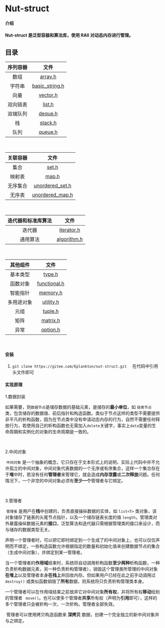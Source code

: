 # Nut-struct

#### **介绍**
#### Nut-struct 是泛型容器和算法库，使用 RAII 对动态内存进行管理。



## 目录
| 序列容器 |                                             文件                                             |
| :------: | :------------------------------------------------------------------------------------------: |
|   数组   |        [array.h](https://gitee.com/Eplankton/nut-struct/blob/master/cpp_type/array.h)        |
|  字符串  | [basic_string.h](https://gitee.com/Eplankton/nut-struct/blob/master/cpp_type/basic_string.h) |
|   向量   |       [vector.h](https://gitee.com/Eplankton/nut-struct/blob/master/cpp_type/vector.h)       |
| 双向链表 |         [list.h](https://gitee.com/Eplankton/nut-struct/blob/master/cpp_type/list.h)         |
| 双端队列 |        [deque.h](https://gitee.com/Eplankton/nut-struct/blob/master/cpp_type/deque.h)        |
|    栈    |        [stack.h](https://gitee.com/Eplankton/nut-struct/blob/master/cpp_type/stack.h)        |
|   队列   |        [queue.h](https://gitee.com/Eplankton/nut-struct/blob/master/cpp_type/queue.h)        |

<br>

| 关联容器 |                                              文件                                              |
| :------: | :--------------------------------------------------------------------------------------------: |
|   集合   |           [set.h](https://gitee.com/Eplankton/nut-struct/blob/master/cpp_type/set.h)           |
|  映射表  |           [map.h](https://gitee.com/Eplankton/nut-struct/blob/master/cpp_type/map.h)           |
| 无序集合 | [unordered_set.h](https://gitee.com/Eplankton/nut-struct/blob/master/cpp_type/unordered_set.h) |
|  无序表  | [unordered_map.h](https://gitee.com/Eplankton/nut-struct/blob/master/cpp_type/unordered_map.h) |

<br>

| 迭代器和标准库算法 |                                          文件                                          |
| :----------------: | :------------------------------------------------------------------------------------: |
|       迭代器       |  [iterator.h](https://gitee.com/Eplankton/nut-struct/blob/master/cpp_type/iterator.h)  |
|      通用算法      | [algorithm.h](https://gitee.com/Eplankton/nut-struct/blob/master/cpp_type/algorithm.h) |

<br>

|  其他组件  |                                           文件                                           |
| :--------: | :--------------------------------------------------------------------------------------: |
|  基本类型  |       [type.h](https://gitee.com/Eplankton/nut-struct/blob/master/cpp_type/type.h)       |
|  函数对象  | [functional.h](https://gitee.com/Eplankton/nut-struct/blob/master/cpp_type/functional.h) |
|  智能指针  |     [memory.h](https://gitee.com/Eplankton/nut-struct/blob/master/cpp_type/memory.h)     |
| 多用途对象 |    [utility.h](https://gitee.com/Eplankton/nut-struct/blob/master/cpp_type/utility.h)    |
|    元组    |      [tuple.h](https://gitee.com/Eplankton/nut-struct/blob/master/cpp_type/tuple.h)      |
|    矩阵    |     [matrix.h](https://gitee.com/Eplankton/nut-struct/blob/master/cpp_type/matrix.h)     |
|    异常    |     [option.h](https://gitee.com/Eplankton/nut-struct/blob/master/cpp_type/option.h)     |

<br>

#### **安装**

 1. `git clone https://gitee.com/Eplankton/nut-struct.git  ` 在代码中引用头文件即可

#### **实现原理**

1.数据封装

​	如果需要，则`数据节点`是储存数据的基础元素，是储存的**最小单位**，如 `链表节点`类，包含储存的数据值、前后指针和构造函数。类似于节点这样的类型不需要提供非平凡的析构函数，因为在节点类中没有申请动态内存的行为，自然不需要任何释放行为，若使用自己的析构函数也无需加入`delete`关键字，事实上`data`变量的生命周期和实例化的对象的生命周期是一致的。

<br>

2.中间对象

​	`中间对象` 是一个抽象的概念，它只存在于文本形式上的说明，实际上代码中并不允许孤立的中间对象，中间对象代表数据的一个无序或有序集合，这样一个集合存在于**堆**中时，若没有任何**管理者**来管理它，就会造成**内存泄露**或**二次释放**问题。任何情况下，一个非空的中间对象必须有**至少一个**管理者与它绑定。

<br>

3.管理者

​	`管理者` 是用户在**栈**中创建的，负责直接操纵数据的实体，如 `list<T>` 类对象，该对象储存了链表的头尾节点指针，以及一个储存链表长度的值 `length`，管理类对外暴露操纵数据元素的**接口**，泛型算法和迭代器只需根据管理类的接口来设计，而与储存的数据类型无关。

​	声明一个管理者时，可以把它即时绑定到一个生成了的中间对象上，也可以仅仅声明而不绑定，一些构造函数允许根据指定的数量和初始化值来创建数据节点的集合（生成中间对象），并绑定到某一管理者。

​	当一个管理者的**作用域**结束时，系统将自动调用析构函数**至少两种**析构函数，一种负责析构数据元素，另一种负责析构管理者），销毁这个管理类所管理的中间对象**在堆上**以及管理者本身**在栈上**并回收内存。但如果用户已经在此之前手动调用过 `destroy()` 或类似函数销毁了**所有**数据，则系统将只负责析构管理类本身。

​	一个管理者可以在作用域结束之前放弃它对中间对象**所有权**，并将所有权**移动**给别的管理者  ` move()`。也可以使多个管理者**共享**所有权（声明为**引用**即可），这样的多个管理者只会被析构一次，一次析构，管理者全部失效。

​	管理者可以使用拷贝构造函数来 **深拷贝** 数据，创建一个完全独立的新中间对象并与之绑定。

<!-- ```cpp
template <class T>
    class ListNode
    {
    protected:
        ListNode<T> *prev = NULL;
        ListNode<T> *next = NULL;
    public:
        T data;
        ListNode() : prev(NULL), next(NULL){};
        explicit ListNode(const T &userInputData) 
            : data(userInputData), prev(NULL), next(NULL){};

        template <class>
        	friend class LINKED_LIST;
    };
``` -->

<!-- ```cpp
template <class T>
    class LINKED_LIST
    {
    protected:
        ListNode<T> *head = NULL;
        ListNode<T> *tail = NULL;
        unsigned int length = 0;

    public:
        ListNode<T> *begin() const
        ListNode<T> *end() const;
        bool empty() const;
        
        LINKED_LIST() : head(NULL), tail(NULL), length(0){};
        explicit LINKED_LIST(unsigned int userInputlength);
        explicit LINKED_LIST(const T &userInputData, unsigned int userInputlength = 1);
        LINKED_LIST(ListNode<T> *start_node, ListNode<T> *end_node);
        LINKED_LIST(const LINKED_LIST<T> &obj);
        ~LINKED_LIST()
        {
            if (!this->empty())
            {
                this->destroy();
            }
            head = NULL;
            tail = NULL;
        }

        void print();
        unsigned int get_length() const
        unsigned int get_length(ListNode<T> *start_node) const;

        class iterator
        {
            ...
        };

        bool remove(ListNode<T> *start_node, unsigned int N = 0);
        unsigned int remove_all(bool (*condition)(T &stock_val));
        bool destroy();
        bool destroy(ListNode<T> *start_node, ListNode<T> *end_node);
        ListNode<T> *push_back();
        ListNode<T> *push_back(const T &obj, unsigned int num = 1);
        ListNode<T> *push_front(); 
        ListNode<T> *push_front(const T &obj, unsigned int num = 1);
        LL& merge(LINKED_LIST<T> &after);
        ListNode<T> *insert(const ListNode<T> *position, const T &obj,int num = 1);
        ListNode<T> *find(bool (*condition)(T &stock_val));
        
    };
``` -->




